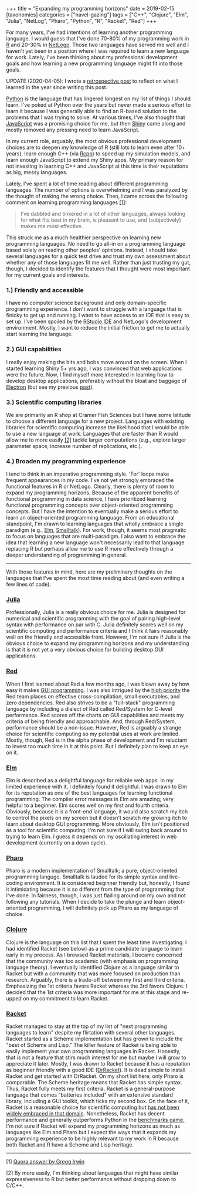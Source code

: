 +++
title = "Expanding my programming horizons"
date = 2019-02-15
[taxonomies]
categories = ["navel-gazing"]
tags = ["C++", "Clojure", "Elm", "Julia", "NetLog", "Pharo", "Python", "R", "Racket", "Red"]
+++

For many years, I've had intentions of learning another programming language. I would guess that I've done 70-80% of my programming work in [R](https://www.r-project.org) and 20-30% in [NetLogo](https://ccl.northwestern.edu/netlogo/). Those two languages have served me well and I haven't yet been in a position where I was required to learn a new language for work. Lately, I've been thinking about my professional development goals and how learning a new programming language might fit into those goals.

<!-- more -->

UPDATE (2020-04-05): I wrote a [retrospective post](/posts/programming-horizons-revisited/) to reflect on what I learned in the year since writing this post.

[Python](https://www.python.org) is the language that has lingered longest on my list of things I should learn. I've poked at Python over the years but never made a serious effort to learn it because I was generally able to find an R-based solution to the problems that I was trying to solve. At various times, I've also thought that [JavaScript](https://www.javascript.com) was a promising choice for me, but then [Shiny](https://shiny.rstudio.com) came along and mostly removed any pressing need to learn JavaScript.

In my current role, arguably, the most obvious professional development choices are to deepen my knowledge of R (still lots to learn even after 10+ years), learn enough C++ (via [Rcpp](http://www.rcpp.org)) to speed up my simulation models, and learn enough JavaScript to extend my Shiny apps. My primary reason for not investing in learning C++ and JavaScript at this time is their reputations as big, messy languages.

Lately, I've spent a lot of time reading about different programming languages. The number of options is overwhelming and I was paralyzed by the thought of making the wrong choice. Then, I came across the following comment on learning programming languages [[1]](#1):

>I’ve dabbled and tinkered in a lot of other languages, always looking for what fits best in my brain, is pleasant to use, and (subjectively) makes me most effective.

This struck me as a much healthier perspective on learning new programming languages. No need to go all-in on a programming language based solely on reading other peoples' opinions. Instead, I should take several languages for a quick test drive and trust my own assessment about whether any of those languages fit me well. Rather than just trusting my gut, though, I decided to identify the features that I thought were most important for my current goals and interests. 

### 1.) Friendly and accessible

I have no computer science background and only domain-specific programming experience. I don't want to struggle with a language that is finicky to get up and running. I want to have access to an IDE that is easy to set up. I've been spoiled by the [RStudio IDE](https://www.rstudio.com/products/rstudio/) and NetLogo's development environment. Mostly, I want to reduce the initial friction to get me to actually start learning the language.

### 2.) GUI capabilities

I really enjoy making the bits and bobs move around on the screen. When I started learning Shiny 5+ yrs ago, I was convinced that web applications were the future. Now, I find myself more interested in learning how to develop desktop applications, preferably without the bloat and baggage of [Electron](https://electronjs.org) (but see my previous [post](/post/deploy-shiny-electron/)).

### 3.) Scientific computing libraries

We are primarily an R shop at Cramer Fish Sciences but I have some latitude to choose a different language for a new project. Languages with existing libraries for scientific computing increase the likelihood that I would be able to use a new language at work. Languages that are faster than R would allow me to more easily [[2]](#2) tackle larger computations (e.g., explore larger parameter space, increase number of replications, etc.).  

### 4.) Broaden my programming experience

I tend to think in an imperative programming style. 'For' loops make frequent appearances in my code. I've not yet strongly embraced the functional features in R or NetLogo. Clearly, there is plenty of room to expand my programming horizons. Because of the apparent benefits of functional programming in data science, I have prioritized learning functional programming concepts over object-oriented programming concepts. But I have the intention to eventually make a serious effort to learn an object-oriented programming language. From an educational standpoint, I'm drawn to learning languages that wholly embrace a single paradigm (e.g., [Elm](https://elm-lang.org), [Smalltalk](https://en.wikipedia.org/wiki/Smalltalk)). For work, though, it seems most pragmatic to focus on languages that are multi-paradigm. I also want to embrace the idea that learning a new language won't necessarily lead to that language replacing R but perhaps allow me to use R more effectively through a deeper understanding of programming in general.

***

With those features in mind, here are my preliminary thoughts on the languages that I've spent the most time reading about (and even writing a few lines of code). 

### [Julia](https://www.julialang.org)

Professionally, Julia is a really obvious choice for me. Julia is designed for numerical and scientific programming with the goal of pairing high-level syntax with performance on par with C. Julia definitely scores well on my scientific computing and performance criteria and I think it fairs reasonably well on the friendly and accessible front. However, I'm not sure if Julia is the obvious choice to expand my programming horizons and my understanding is that it is not yet a very obvious choice for building desktop GUI applications. 

### [Red](https://www.red-lang.org)

When I first learned about Red a few months ago, I was blown away by how easy it makes [GUI programming](https://redprogramming.com/Short%20Red%20Code%20Examples.html). I was also intrigued by the [high priority](https://www.red-lang.org/p/about.html) the Red team places on effective cross-compilation, small executables, and zero dependencies. Red also strives to be a "full-stack" programming language by including a dialect of Red called Red/System for C-level performance. Red scores off the charts on GUI capabilities and meets my criteria of being friendly and approachable. And, through Red/System, performance should be a non-issue. However, Red is arguably a strange choice for scientific computing so my potential uses at work are limited. Mostly, though, Red is in the alpha phase of development and I'm reluctant to invest too much time in it at this point. But I definitely plan to keep an eye on it.

### [Elm](https://elm-lang.org)

Elm is described as a delightful language for reliable web apps. In my limited experience with it, I definitely found it delightful. I was drawn to Elm for its reputation as one of the best languages for learning functional programming. The compiler error messages in Elm are amazing; very helpful to a beginner. Elm scores well on my first and fourth criteria. Obviously, because it is a front-end language, it would also scratch my itch to control the pixels on my screen but it doesn't scratch my growing itch to learn about desktop GUI programming. More obviously, Elm isn't positioned as a tool for scientific computing. I'm not sure if I will swing back around to trying to learn Elm. I guess it depends on my oscillating interest in web development (currently on a down cycle). 

### [Pharo](https://pharo.org)

Pharo is a modern implementation of Smalltalk; a pure, object-oriented programming languge. Smalltalk is lauded for its simple syntax and live-coding environment. It is considered beginner friendly but, honestly, I found it intimidating because it is so different from the type of programming that I've done. In fairness, though, I was just flailing around on my own and not following any tutorials. When I decide to take the plunge and learn object-oriented programming, I will definitely pick up Pharo as my language of choice.

### [Clojure](https://clojure.org)

Clojure is the language on this list that I spent the least time investigating. I had identified Racket (see below) as a prime candidate language to learn early in my process. As I browsed Racket materials, I became concerned that the community was too academic (with emphasis on programming language theory). I eventually identified Clojure as a language similar to Racket but with a community that was more focused on production than research. Arguably, there is a trade-off between my first and third criteria. Emphasizing the 1st criteria favors Racket whereas the 3rd favors Clojure. I decided that the 1st criteria was more important for me at this stage and re-upped on my commitment to learn Racket.

### [Racket](https://www.racket-lang.org)

Racket managed to stay at the top of my list of "next programming languages to learn" despite my flirtation with several other languages. Racket started as a Scheme implementation but has grown to include the "best of Scheme and Lisp." The killer feature of Racket is being able to easily implement your own programming languages in Racket. Honestly, that is not a feature that stirs much interest for me but maybe I will grow to appreciate it later. Mostly, I was drawn to Racket because it has a reputation as beginner friendly with a good IDE ([DrRacket](https://docs.racket-lang.org/drracket/index.html)). It is dead simple to install Racket and get started with DrRacket. On my short list here, only Pharo is comparable. The Scheme heritage means that Racket has simple syntax. Thus, Racket fully meets my first criteria. Racket is a general-purpose language that comes "batteries included" with an extensive standard library, including a GUI toolkit, which ticks my second box. On the face of it, Racket is a reasonable choice for scientific computing but [has not been widely embraced in that domain](https://github.com/racket/racket/wiki/Scientific-Computing). Nonetheless, Racket has decent performance and generally outperforms Python in the [benchmarks game.](https://benchmarksgame-team.pages.debian.net/benchmarksgame/fastest/racket-python3.html) I'm not sure if Racket will expand my programming horizons as much as languages like Elm and Pharo but I expect the ways that it expands my programming experience to be highly relevant to my work in R because both Racket and R have a Scheme and Lisp heritage. 

***

<a name="1"></a> [1] [Quora answer by Gregg Irwin](https://www.quora.com/Why-is-using-a-GUI-in-most-of-all-programming-languages-such-a-hassle-given-that-Rebol-and-Red-have-such-elegant-solutions)

<a name="2"></a> [2] By more easily, I'm thinking about languages that might have similar expressiveness to R but better performance without dropping down to C/C++.

